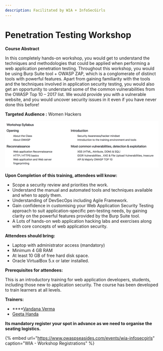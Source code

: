 ```yaml
---
description: Facilitated by WIA + InfoSecGirls
---
```


# Penetration Testing Workshop

**Course Abstract**

In this completely hands-on workshop, you would get to understand the techniques and methodologies that could be applied when performing a web application penetration testing. Throughout this workshop, you would be using Burp Suite tool + OWASP ZAP, which is a conglomerate of distinct tools with powerful features. Apart from gaining familiarity with the tools and the techniques involved in application security testing, you would also get an opportunity to understand some of the common vulnerabilities from the OWASP Top 10 – 2017 list. We would provide you with a vulnerable website, and you would uncover security issues in it even if you have never done this before!

**Targeted Audience :** Women Hackers

![](../.gitbook/assets/screen-shot-2018-12-08-at-13.43.42.png)

**Upon Completion of this training, attendees will know:** 

* Scope a security review and priorities the work. 
* Understand the manual and automated tools and techniques available and when to apply them.
* Understanding of DevSecOps including Agile Framework. 
* Gain confidence in customising your Web Application Security Testing approach to suit application-specific pen-testing needs, by gaining clarity on the powerful features provided by the Burp Suite tool.
* A Lots of hands-on web application hacking labs and exercises along with core concepts of web application security.

**Attendees should bring:**

* Laptop with administrator access \(mandatory\)
* Minimum 4 GB RAM
* At least 10 GB of free hard disk space.
* Oracle VirtualBox 5.x or later installed.

**Prerequisites for attendees:**

This is an introductory training for web application developers, students, including those new to application security. The course has been developed to train learners at all levels.

**Trainers:** 

* \*\*\*\*[Vandana Verma](https://twitter.com/infosecVandana)
* [Geeta Handa](https://twitter.com/handa_geeta)

**Its mandatory register your spot in advance as we need to organise the seating logistics.** 

{% embed url="https://www.owaspseasides.com/events/wia-infosecgirls" caption="WIA - Workshop Registrations" %}

